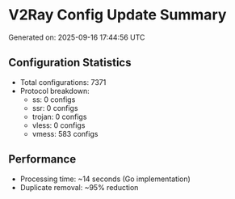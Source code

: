 # V2Ray Config Update Summary
Generated on: 2025-09-16 17:44:56 UTC

## Configuration Statistics
- Total configurations: 7371
- Protocol breakdown:
  - ss: 0 configs
  - ssr: 0 configs
  - trojan: 0 configs
  - vless: 0 configs
  - vmess: 583 configs

## Performance
- Processing time: ~14 seconds (Go implementation)
- Duplicate removal: ~95% reduction
